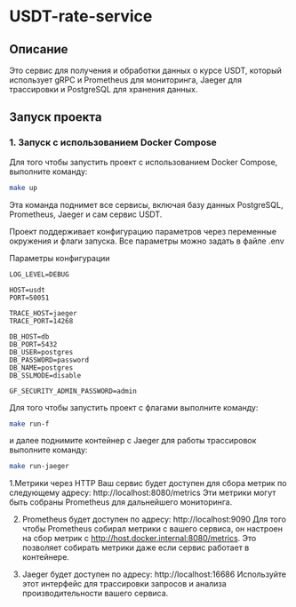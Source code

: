 # USDT-rate-service


## Описание

Это сервис для получения и обработки данных о курсе USDT, 
который использует gRPC и Prometheus для мониторинга, 
Jaeger для трассировки и PostgreSQL для хранения данных.

## Запуск проекта

### 1. Запуск с использованием Docker Compose

Для того чтобы запустить проект с использованием Docker Compose,
выполните команду:

```bash
make up
```
Эта команда поднимет все сервисы, включая базу данных PostgreSQL,
 Prometheus, Jaeger и сам сервис USDT.

Проект поддерживает конфигурацию параметров через переменные окружения и флаги запуска.
 Все параметры можно задать в файле .env

Параметры конфигурации
```
LOG_LEVEL=DEBUG

HOST=usdt
PORT=50051

TRACE_HOST=jaeger
TRACE_PORT=14268

DB_HOST=db
DB_PORT=5432
DB_USER=postgres
DB_PASSWORD=password
DB_NAME=postgres
DB_SSLMODE=disable

GF_SECURITY_ADMIN_PASSWORD=admin
```
Для того чтобы запустить проект с флагами выполните команду:
```bash
make run-f
```
и далее поднимите контейнер с Jaeger для работы трассировок
выполните команду:
```bash
make run-jaeger
```

1.Метрики через HTTP
Ваш сервис будет доступен для сбора метрик по следующему адресу:
http://localhost:8080/metrics
Эти метрики могут быть собраны Prometheus для дальнейшего мониторинга.

2. Prometheus будет доступен по адресу: http://localhost:9090
Для того чтобы Prometheus собирал метрики с вашего сервиса, 
он настроен на сбор метрик с http://host.docker.internal:8080/metrics. 
Это позволяет собирать метрики даже если сервис работает в контейнере.

3. Jaeger будет доступен по адресу: http://localhost:16686
Используйте этот интерфейс для трассировки запросов 
и анализа производительности вашего сервиса.

